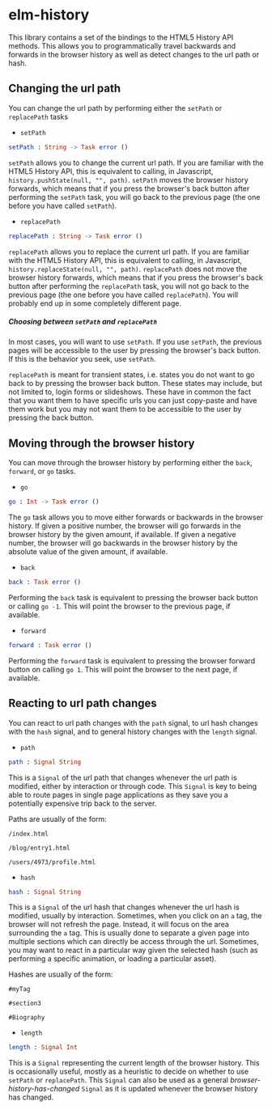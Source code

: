 # elm-history

This library contains a set of the bindings to the HTML5 History API methods. This allows you to programmatically travel backwards and forwards in the browser history as well as detect changes to the url path or hash.


## Changing the url path
You can change the url path by performing either the `setPath` or `replacePath` tasks

- `setPath`

```elm
setPath : String -> Task error ()
```

`setPath` allows you to change the current url path. If you are familiar with the HTML5 History API, this is equivalent to calling, in Javascript, `history.pushState(null, "", path)`. `setPath` moves the browser history forwards, which means that if you press the browser's back button after performing the `setPath` task, you will go back to the previous page (the one before you have called `setPath`).

- `replacePath`


```elm
replacePath : String -> Task error ()
```

`replacePath` allows you to replace the current url path. If you are familiar with the HTML5 History API, this is equivalent to calling, in Javascript, `history.replaceState(null, "", path)`. `replacePath` does not move the browser history forwards, which means that if you press the browser's back button after performing the `replacePath` task, you will not go back to the previous page (the one before you have called `replacePath`). You will probably end up in some completely different page.


##### Choosing between `setPath` and `replacePath`

In most cases, you will want to use `setPath`. If you use `setPath`, the previous pages will be accessible to the user by pressing the browser's back button. If this is the behavior you seek, use `setPath`.

`replacePath` is meant for transient states, i.e. states you do not want to go back to by pressing the browser back button. These states may include, but not limited to, login forms or slideshows. These have in common the fact that you want them to have specific urls you can just copy-paste and have them work but you may not want them to be accessible to the user by pressing the back button.

## Moving through the browser history

You can move through the browser history by performing either the `back`, `forward`, or `go` tasks.

- `go`

```elm
go : Int -> Task error ()
```

The `go` task allows you to move either forwards or backwards in the browser history. If given a positive number, the browser will go forwards in the browser history by the given amount, if available. If given a negative number, the browser will go backwards in the browser history by the absolute value of the given amount, if available.

- `back`

```elm
back : Task error ()
```

Performing the `back` task is equivalent to pressing the browser back button or calling `go -1`. This will point the browser to the previous page, if available.


- `forward`

```elm
forward : Task error ()
```

Performing the `forward` task is equivalent to pressing the browser forward button on calling `go 1`. This will point the browser to the next page, if available.


## Reacting to url path changes

You can react to url path changes with the `path` signal, to url hash changes with the `hash` signal, and to general history changes with the `length` signal.

- `path`

```elm
path : Signal String
```

This is a `Signal` of the url path that changes whenever the url path is modified, either by interaction or through code. This `Signal` is key to being able to route pages in single page applications as they save you a potentially expensive trip back to the server.

Paths are usually of the form:
```
/index.html

/blog/entry1.html

/users/4973/profile.html
```

- `hash`

```elm
hash : Signal String
```

This is a `Signal` of the url hash that changes whenever the url hash is modified, usually by interaction. Sometimes, when you click on an `a` tag, the browser will not refresh the page. Instead, it will focus on the area surrounding the `a` tag. This is usually done to separate a given page into multiple sections which can directly be access through the url. Sometimes, you may want to react in a particular way given the selected hash (such as performing a specific animation, or loading a particular asset).


Hashes are usually of the form:
```
#myTag

#section3

#Biography
```

- `length`

```elm
length : Signal Int
```

This is a `Signal` representing the current length of the browser history. This is occasionally useful, mostly as a heuristic to decide on whether to use `setPath` or `replacePath`. This `Signal` can also be used as a general *browser-history-has-changed* `Signal` as it is updated whenever the browser history has changed.
